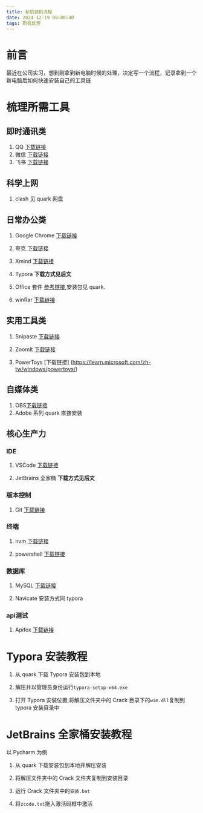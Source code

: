 ```yaml
---
title: 新机装机流程
date: 2024-12-19 09:08:40
tags: 新机处理
---
```


# 前言

最近在公司实习，想到刚拿到新电脑时候的处理，决定写一个流程，记录拿到一个新电脑后如何快速安装自己的工具链

# 梳理所需工具

## 即时通讯类

1. QQ [下载链接](https://im.qq.com/index/)
2. 微信 [下载链接](https://weixin.qq.com/)
3. 飞书 [下载链接](https://www.feishu.cn/)

## 科学上网

1. clash 见 quark 网盘

## 日常办公类

1. Google Chrome [下载链接](https://www.google.cn/chrome/)

2. 夸克 [下载链接](https://www.quark.cn/)

3. Xmind [下载链接](https://www.xmind.cn/)

4. Typora **下载方式见后文**

5. Office 套件 [参考链接](https://mp.weixin.qq.com/s/o2WZaEKUaojoD9tASmJGgg),安装包见 quark.

6. winRar [下载链接](https://www.win-rar.com/download.html?&L=0)

## 实用工具类

1. Snipaste [下载链接](https://zh.snipaste.com/)

2. ZoomIt [下载链接](https://learn.microsoft.com/zh-tw/sysinternals/downloads/zoomit)

3. PowerToys [下载链接] (https://learn.microsoft.com/zh-tw/windows/powertoys/)

## 自媒体类

1. OBS[下载链接](https://obsproject.com/)
2. Adobe 系列 quark 直接安装

## 核心生产力

### IDE

1. VSCode [下载链接](https://code.visualstudio.com/)

2. JetBrains 全家桶 **下载方式见后文**

### 版本控制

1. Git [下载链接](https://git-scm.com/)

### 终端

1. nvm [下载链接](https://github.com/coreybutler/nvm-windows/releases)

2. powershell [下载链接](https://github.com/PowerShell/PowerShell/releases)

### 数据库

1. MySQL [下载链接](https://dev.mysql.com/downloads/mysql/)

2. Navicate 安装方式同 typora

### api测试

1. Apifox [下载链接](https://www.apifox.cn/)

# Typora 安装教程

1. 从 quark 下载 Typora 安装包到本地

2. 解压并以管理员身份运行`typora-setup-x64.exe`

3. 打开 Typora 安装位置,将解压文件夹中的 Crack 目录下的`wim.dll`复制到 typora 安装目录中

# JetBrains 全家桶安装教程

以 Pycharm 为例

1. 从 quark 下载安装包到本地并解压安装

2. 将解压文件夹中的 Crack 文件夹复制到安装目录

3. 运行 Crack 文件夹中的`安装.bat`

4. 将`zcode.txt`拖入激活码框中激活
